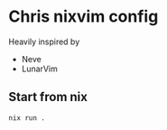 # Chris nixvim config

Heavily inspired by

-   Neve
-   LunarVim

## Start from nix

```
nix run .
```
